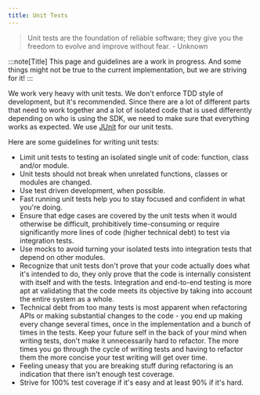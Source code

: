 ```yaml
---
title: Unit Tests
---
```


> Unit tests are the foundation of reliable software; they give you the freedom to evolve and improve without fear. - Unknown

:::note[Title]
This page and guidelines are a work in progress. And some things might not be true to the
current implementation, but we are striving for it!
:::

We work very heavy with unit tests. We don't enforce TDD style of development, but it's recommended. 
Since there are a lot of different parts that need to work together and a lot of isolated code that is
used differently depending on who is using the SDK, we need to make sure that everything 
works as expected. We use [JUnit](https://junit.org/junit5/) for our unit tests.

Here are some guidelines for writing unit tests:

- Limit unit tests to testing an isolated single unit of code: function, class and/or module.
- Unit tests should not break when unrelated functions, classes or modules are changed.
- Use test driven development, when possible.
- Fast running unit tests help you to stay focused and confident in what you're doing.
- Ensure that edge cases are covered by the unit tests when it would otherwise be difficult, prohibitively time-consuming or require significantly more lines of code (higher technical debt) to test via integration tests.
- Use mocks to avoid turning your isolated tests into integration tests that depend on other modules.
- Recognize that unit tests don't prove that your code actually does what it's intended to do, they only prove that the code is internally consistent with itself and with the tests. Integration and end-to-end testing is more apt at validating that the code meets its objective by taking into account the entire system as a whole.
- Technical debt from too many tests is most apparent when refactoring APIs or making substantial changes to the code - you end up making every change several times, once in the implementation and a bunch of times in the tests. Keep your future self in the back of your mind when writing tests, don't make it unnecessarily hard to refactor. The more times you go through the cycle of writing tests and having to refactor them the more concise your test writing will get over time.
- Feeling uneasy that you are breaking stuff during refactoring is an indication that there isn't enough test coverage.
- Strive for 100% test coverage if it's easy and at least 90% if it's hard.